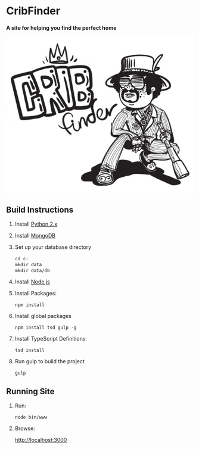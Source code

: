 # CribFinder
#### A site for helping you find the perfect home

![alt text](/public/images/cf-logo-bw.jpg)

## Build Instructions
1. Install [Python 2.x](https://www.python.org/downloads/)

2. Install [MongoDB](https://www.mongodb.org/downloads)

3. Set up your database directory
	```
	cd c:
	mkdir data
	mkdir data/db
	```

4. Install [Node.js](https://nodejs.org/en/)

5. Install Packages:
	```
	npm install
	```

6. Install global packages
	```
	npm install tsd gulp -g
	```

7. Install TypeScript Definitions:
	```
	tsd install
	```

8. Run gulp to build the project
	```
	gulp
	```

## Running Site
1. Run:
	```
	node bin/www
	```

2. Browse:

	[http://localhost:3000](http://localhost:3000)
